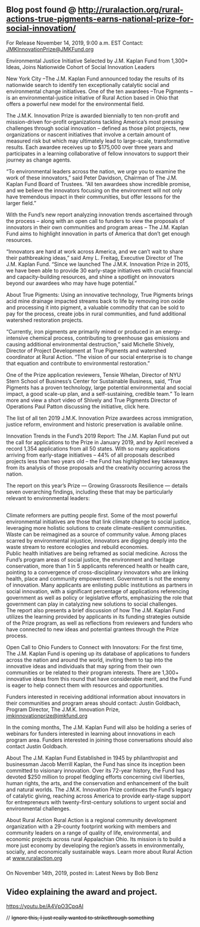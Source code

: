 ## Blog post found @  http://ruralaction.org/rural-actions-true-pigments-earns-national-prize-for-social-innovation/

For Release November 14, 2019, 9:00 a.m. EST
Contact: JMKInnovationPrize@JMKFund.org

Environmental Justice Initiative Selected by J.M. Kaplan Fund from 1,300+ Ideas, Joins Nationwide Cohort of Social Innovation Leaders

New York City –The J.M. Kaplan Fund announced today the results of its nationwide search to identify ten exceptionally catalytic social and environmental change initiatives. One of the ten awardees –True Pigments – is an environmental-justice initiative of Rural Action based in Ohio that offers a powerful new model for the environmental field.

The J.M.K. Innovation Prize is awarded biennially to ten non-profit and mission-driven for-profit organizations tackling America’s most pressing challenges through social innovation – defined as those pilot projects, new organizations or nascent initiatives that involve a certain amount of measured risk but which may ultimately lead to large-scale, transformative results.  Each awardee receives up to $175,000 over three years and participates in a learning collaborative of fellow innovators to support their journey as change agents.  

“To environmental leaders across the nation, we urge you to examine the work of these innovators,” said Peter Davidson, Chairman of The J.M. Kaplan Fund Board of Trustees. “All ten awardees show incredible promise, and we believe the innovators focusing on the environment will not only have tremendous impact in their communities, but offer lessons for the larger field.” 

With the Fund’s new report analyzing innovation trends ascertained through the process – along with an open call to funders to view the proposals of innovators in their own communities and program areas – The J.M. Kaplan Fund aims to highlight innovation in parts of America that don’t get enough resources.

“Innovators are hard at work across America, and we can’t wait to share their pathbreaking ideas,” said Amy L. Freitag, Executive Director of The J.M. Kaplan Fund.  “Since we launched The J.M.K. Innovation Prize in 2015, we have been able to provide 30 early-stage initiatives with crucial financial and capacity-building resources, and shine a spotlight on innovators beyond our awardees who may have huge potential.”


About True Pigments: 
Using an innovative technology, True Pigments brings acid mine drainage impacted streams back to life by removing iron oxide and processing it into pigment, a valuable commodity that can be sold to pay for the process, create jobs in rural communities, and fund additional watershed restoration projects. 

“Currently, iron pigments are primarily mined or produced in an energy-intensive chemical process, contributing to greenhouse gas emissions and causing additional environmental destruction,” said Michelle Shively, Director of Project Development at True Pigments and watershed coordinator at Rural Action. “The vision of our social enterprise is to change that equation and contribute to environmental restoration.”  

One of the Prize application reviewers, Tensie Whelan, Director of NYU Stern School of Business’s Center for Sustainable Business, said, “True Pigments has a proven technology, large potential environmental and social impact, a good scale-up plan, and a self-sustaining, credible team.” To learn more and view a short video of Shively and True Pigments Director of Operations Paul Patton discussing the initiative, click here. 

The list of all ten 2019 J.M.K. Innovation Prize awardees across immigration, justice reform, environment and historic preservation is available online. 

Innovation Trends in the Fund’s 2019 Report:
The J.M. Kaplan Fund put out the call for applications to the Prize in January 2019, and by April received a record 1,354 applications from all 50 states. With so many applications arriving from early-stage initiatives – 44% of all proposals described projects less than two years old – the Fund has highlighted key takeaways from its analysis of those proposals and the creativity occurring across the nation. 

The report on this year’s Prize — Growing Grassroots Resilience — details seven overarching findings, including these that may be particularly relevant to environmental leaders:
##
Climate reformers are putting people first. Some of the most powerful environmental initiatives are those that link climate change to social justice, leveraging more holistic solutions to create climate-resilient communities. 
Waste can be reimagined as a source of community value. Among places scarred by environmental injustice, innovators are digging deeply into the waste stream to restore ecologies and rebuild economies.  
Public health initiatives are being reframed as social medicine. Across the Fund’s program areas of social justice, the environment and heritage conservation, more than 1 in 5 applicants referenced health or health care, pointing to a convergence of cross-disciplinary innovators who are linking health, place and community empowerment.
Government is not the enemy of innovation. Many applicants are enlisting public institutions as partners in social innovation, with a significant percentage of applications referencing government as well as policy or legislative efforts, emphasizing the role that government can play in catalyzing new solutions to social challenges.  
The report also presents a brief discussion of how The J.M. Kaplan Fund utilizes the learning provided by applicants in its funding strategies outside of the Prize program, as well as reflections from reviewers and funders who have connected to new ideas and potential grantees through the Prize process. 

Open Call to Ohio Funders to Connect with Innovators:
For the first time, The J.M. Kaplan Fund is opening up its database of applications to funders across the nation and around the world, inviting them to tap into the innovative ideas and individuals that may spring from their own communities or be related to their program interests. There are 1,300+ innovative ideas from this round that have considerable merit, and the Fund is eager to help connect them with resources and opportunities.  

Funders interested in receiving additional information about innovators in their communities and program areas should contact: Justin Goldbach, Program Director, The J.M.K. Innovation Prize, jmkinnovationprize@jmkfund.org

In the coming months, The J.M. Kaplan Fund will also be holding a series of webinars for funders interested in learning about innovations in each program area. Funders interested in joining those conversations should also contact Justin Goldbach. 

About The J.M. Kaplan Fund
Established in 1945 by philanthropist and businessman Jacob Merrill Kaplan, the Fund has since its inception been committed to visionary innovation. Over its 72-year history, the Fund has devoted $250 million to propel fledgling efforts concerning civil liberties, human rights, the arts, and the conservation and enhancement of the built and natural worlds. The J.M.K. Innovation Prize continues the Fund’s legacy of catalytic giving, reaching across America to provide early-stage support for entrepreneurs with twenty-first-century solutions to urgent social and environmental challenges.  

About Rural Action
Rural Action is a regional community development organization with a 29-county footprint working with members and community leaders on a range of quality of life, environmental, and economic projects across rural Appalachian Ohio. Its mission is to build a more just economy by developing the region’s assets in environmentally, socially, and economically sustainable ways. Learn more about Rural Action at www.ruralaction.org

###

On November 14th, 2019, posted in: Latest News by Bob Benz

## Video explaining the award and project.
https://youtu.be/A4VpO3CpqAI

// ~~Ignore this, I just really wanted to strikethrough something~~
